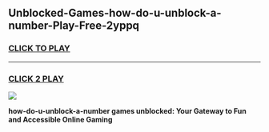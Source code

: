 
## Unblocked-Games-how-do-u-unblock-a-number-Play-Free-2yppq
<h3>
<a href="https://premium76.site?title=how-do-u-unblock-a-number&ref=18A1">CLICK TO PLAY</a></h3>
<hr>

<h3>
<a href="https://premium76.site?title=how-do-u-unblock-a-number&ref=18A1">CLICK 2 PLAY</a>
  
</h3>

<a href="https://premium76.site?title=how-do-u-unblock-a-number&ref=18A1"><img src="https://clearcache.store/games.png"></a>


**how-do-u-unblock-a-number games unblocked: Your Gateway to Fun and Accessible Online Gaming**
